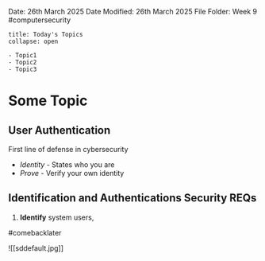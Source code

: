 Date: 26th March 2025
Date Modified: 26th March 2025
File Folder: Week 9
#computersecurity

```ad-abstract
title: Today's Topics
collapse: open

- Topic1
- Topic2
- Topic3

```

# Some Topic

## User Authentication

First line of defense in cybersecurity
- *Identity* - States who you are
- *Prove* - Verify your own identity

## Identification and Authentications Security REQs

1. **Identify** system users, 

#comebacklater 

![[sddefault.jpg]]

